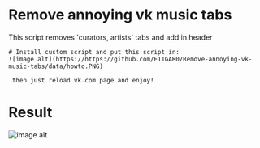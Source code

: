 # Remove annoying vk music tabs
 This script removes 'curators, artists' tabs and add in header
```
# Install custom script and put this script in:
![image alt](https://https://github.com/F11GAR0/Remove-annoying-vk-music-tabs/data/howto.PNG)
 
 then just reload vk.com page and enjoy!

```
# Result
![image alt](https://https://github.com/F11GAR0/Remove-annoying-vk-music-tabs/data/result.PNG)
 
